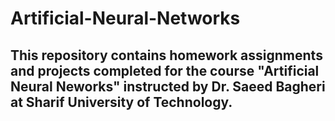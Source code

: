 # Artificial-Neural-Networks
This repository contains homework assignments and projects completed for the course "Artificial Neural Neworks" instructed by Dr. Saeed Bagheri at Sharif University of Technology.
---

